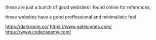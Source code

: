 these are just a bunch of good websites I found online for references,

these websites have a good proffessional and minimalistic feel

https://darkroom.co/
https://www.gatesnotes.com/
https://www.codecademy.com/

